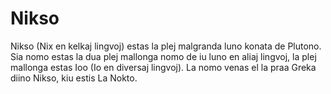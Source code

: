 # Nikso

Nikso (Nix en kelkaj lingvoj) estas la plej malgranda luno konata de Plutono.
Sia nomo estas la dua plej mallonga nomo de iu luno en aliaj lingvoj, la plej
mallonga estas Ioo (Io en diversaj lingvoj). La nomo venas el la praa Greka
diino Nikso, kiu estis La Nokto.
